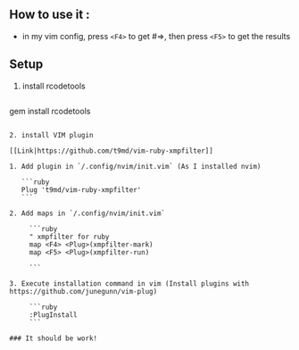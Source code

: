 ## How to use it :
* in my vim config, press `<F4>` to get #=>, then press `<F5>` to get the
  results

## Setup 

1. install rcodetools

   ```sh
gem install rcodetools
   ```

2. install VIM plugin

   [[Link|https://github.com/t9md/vim-ruby-xmpfilter]]

   1. Add plugin in `/.config/nvim/init.vim` (As I installed nvim)

      ```ruby
      Plug 't9md/vim-ruby-xmpfilter'
      ```

   2. Add maps in `/.config/nvim/init.vim`

        ```ruby
        " xmpfilter for ruby
        map <F4> <Plug>(xmpfilter-mark)
        map <F5> <Plug>(xmpfilter-run)
      
        ```

   3. Execute installation command in vim (Install plugins with https://github.com/junegunn/vim-plug)
        
        ```ruby
        :PlugInstall
        ```

### It should be work!
